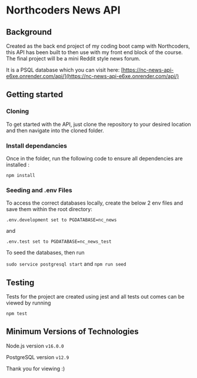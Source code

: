 # Northcoders News API

## Background

Created as the back end project of my coding boot camp with Northcoders, this API has been built to then use with my front end block of the course. The final project will be a mini Reddit style news forum.

It is a PSQL database which you can visit here: [https://nc-news-api-e6xe.onrender.com/api/](https://nc-news-api-e6xe.onrender.com/api/)

## Getting started

### Cloning

To get started with the API, just clone the repository to your desired location and then navigate into the cloned folder.

### Install dependancies

Once in the folder, run the following code to ensure all dependencies are installed :

`npm install`

### Seeding and .env Files

To access the correct databases locally, create the below 2 env files and save them within the root directory:

`.env.development set to PGDATABASE=nc_news`

and

`.env.test set to PGDATABASE=nc_news_test`

To seed the databases, then run

`sudo service postgresql start` and `npm run seed`

## Testing

Tests for the project are created using jest and all tests out comes can be viewed by running

`npm test`

## Minimum Versions of Technologies

Node.js version `v16.0.0`

PostgreSQL version `v12.9`

Thank you for viewing :)
